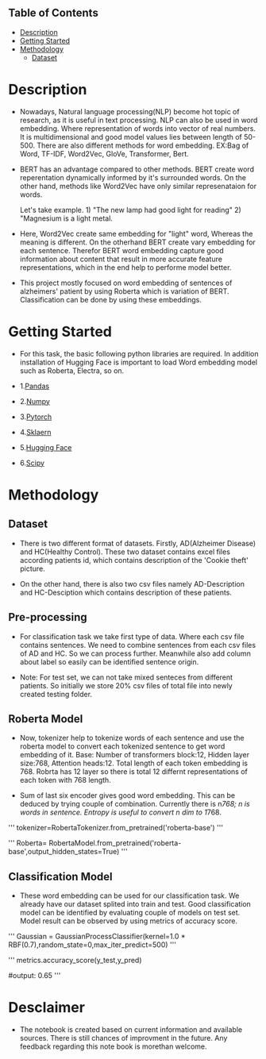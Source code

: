 ## Table of Contents
- [Description](#Description)
- [Getting Started](#Getting-Started)
- [Methodology](#Methodology)
  - [Dataset](#Dataset)


# Description
- Nowadays, Natural language processing(NLP) become hot topic of research, as it is useful in text processing. NLP can also be used in word embedding. Where representation of words into vector of real numbers. It is multidimensional and good model values lies between length of 50-500.
There are also different methods for word embedding. EX:Bag of Word, TF-IDF, Word2Vec, GloVe, Transformer, Bert.

- BERT has an advantage compared to other methods. BERT create word reperentation dynamically informed by it's surrounded words. On the other hand, methods like Word2Vec have only similar represenataion for words.

  Let's take example. 1) "The new lamp had good light for reading"
                    2) "Magnesium is a light metal.

- Here, Word2Vec create same embedding for "light" word, Whereas the meaning is different. On the otherhand BERT create vary embedding for each sentence. Therefor BERT word embedding capture good information about content that result in more accurate feature representations, which in the end help to performe model better. 

- This project mostly focused on word embedding of sentences of alzheimers' patient  by using Roberta which is variation of BERT.  Classification can be done by using these embeddings.


# Getting Started
- For this task, the basic following python libraries are required. In addition installation of Hugging Face is important to load Word embedding model such as Roberta, Electra, so on.

- 1.[Pandas](https://pandas.pydata.org/docs/)
- 2.[Numpy](https://numpy.org/doc/stable/)
- 3.[Pytorch](https://pytorch.org/tutorials/)
- 4.[Sklaern](https://scikit-learn.org/stable/user_guide.html)
- 5.[Hugging Face](https://huggingface.co/docs)
- 6.[Scipy](https://docs.scipy.org/doc/scipy/)


# Methodology

## Dataset

- There is two different format of datasets. Firstly, AD(Alzheimer Disease) and HC(Healthy Control). These two dataset contains excel files according patients id, which contains description of the 'Cookie theft' picture.

- On the other hand, there is also two csv files namely AD-Description and HC-Desciption which contains description of these patients.

## Pre-processing

- For classification task we take first type of data. Where each csv file contains sentences. We need to combine sentences from each csv files of AD and HC. So we can process further. Meanwhile also add column about label so easily can be identified sentence origin.

- Note: For test set, we can not take mixed senteces from different patients. So initially we store 20% csv files of total file into newly created testing folder.


## Roberta Model 
 - Now, tokenizer help to tokenize words of each sentence and use the roberta model to convert each tokenized sentence to get word embedding of it. Base: Number of transformers block:12, Hidden layer size:768, Attention heads:12. Total length of each token embedding is 768. Robrta has 12 layer so there is total 12 differnt representations of each token with 768 length. 

 - Sum of last six encoder gives good word embedding. This can be deduced by trying couple of combination. Currently there is n*768; n is words in sentence. Entropy is useful to convert n dim to 1*768. 

 '''
 tokenizer=RobertaTokenizer.from_pretrained('roberta-base')
 '''

 '''
 Roberta= RobertaModel.from_pretrained('roberta-base',output_hidden_states=True)
 '''
 ## Classification Model
 - These word embedding can be used for our classification task. We already have our dataset splited into train and test. Good classification model can be identified by evaluating couple of models on test set. Model result can be observed by using metrics of accuracy score.

 '''
 Gaussian = GaussianProcessClassifier(kernel=1.0 * RBF(0.7),random_state=0,max_iter_predict=500)
 '''

 '''
 metrics.accuracy_score(y_test,y_pred)

 #output: 0.65
 '''

# Desclaimer
- The notebook is created based on current information and available sources. There is still chances of improvment in the future. Any feedback regarding this note book is morethan welcome.